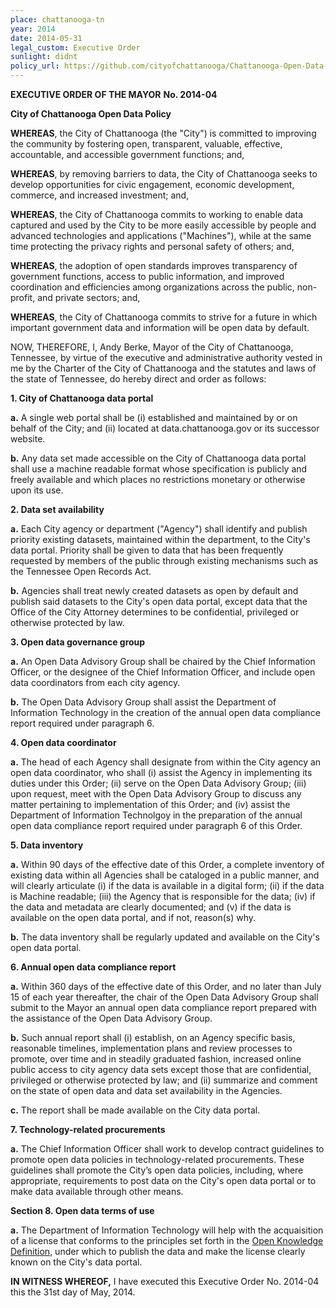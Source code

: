 ```yaml
---
place: chattanooga-tn
year: 2014
date: 2014-05-31
legal_custom: Executive Order
sunlight: didnt
policy_url: https://github.com/cityofchattanooga/Chattanooga-Open-Data-Policy/blob/master/Open%20Data%20Policy.md
---
```


**EXECUTIVE ORDER OF THE MAYOR**
**No. 2014-04**

**City of Chattanooga Open Data Policy**

<span class="g-goals-and-values">**WHEREAS**, the City of Chattanooga (the "City") is committed to improving the community by fostering open, transparent, valuable, effective, accountable, and accessible government functions; and,</span>

<span class="g-goals-and-values">**WHEREAS**, by removing barriers to data, the City of Chattanooga seeks to develop opportunities for civic engagement, economic development, commerce, and increased investment; and,</span>

<span class="g-goals-and-values">**WHEREAS**, the City of Chattanooga commits to working to enable data captured and used by the City to be more easily accessible by people and advanced technologies and applications ("Machines"), while at the same time protecting the privacy rights and personal safety of others; and,</span>

<span class="g-goals-and-values">**WHEREAS**, the adoption of open standards improves transparency of government functions, access to public information, and improved coordination and efficiencies among organizations across the public, non-profit, and private sectors; and,</span>

<span class="g-goals-and-values">**WHEREAS**, the City of Chattanooga commits to strive for a future in which important government data and information will be open data by default.</span>

NOW, THEREFORE, I, Andy Berke, Mayor of the City of Chattanooga, Tennessee, by virtue of the executive and administrative authority vested in me by the Charter of the City of Chattanooga and the statutes and laws of the state of Tennessee, do hereby direct and order as follows:

**1. City of Chattanooga data portal**

**a.** <span class="g-data-portals-and-websites">A single web portal shall be (i) established and maintained by or on behalf of the City; and (ii) located at data.chattanooga.gov or its successor website.</span>

**b.** <span class="g-open-formats"><span class="g-open-access"><span class="g-license-free">Any data set made accessible on the City of Chattanooga data portal shall use a machine readable format whose specification is publicly and freely available and which places no restrictions monetary or otherwise upon its use.</span></span></span>


**2. Data set availability**

**a.** Each City agency or department ("Agency") shall identify and publish priority existing datasets, maintained within the department, to the City's data portal. <span class="g-build-on-precedent">Priority shall be given to data that has been frequently requested by members of the public through existing mechanisms such as the Tennessee Open Records Act.</span>

**b.** <span class="g-proactive-release">Agencies shall treat newly created datasets as open by default and publish said datasets to the City's open data portal, except data that the Office of the City Attorney determines to be confidential, privileged or otherwise protected by law.</span>

**3. Open data governance group**

**a.** <span class="g-oversight-authority">An Open Data Advisory Group shall be chaired by the Chief Information Officer, or the designee of the Chief Information Officer, and include open data coordinators from each city agency.</span>

**b.** The Open Data Advisory Group shall assist the Department of Information Technology in the creation of the annual open data compliance report required under paragraph 6.

**4. Open data coordinator**

**a.** The head of each Agency shall designate from within the City agency an open data coordinator, who shall (i) assist the Agency in implementing its duties under this Order; (ii) serve on the Open Data Advisory Group; (iii) upon request, meet with the Open Data Advisory Group to discuss any matter pertaining to implementation of this Order; and (iv) assist the Department of Information Technolgoy in the preparation of the annual open data compliance report required under paragraph 6 of this Order.  

**5. Data inventory**

**a.** <span class="g-lists-of-holdings">Within 90 days of the effective date of this Order, a complete inventory of existing data within all Agencies shall be cataloged in a public manner, and will clearly articulate (i) if the data is available in a digital form; (ii) if the data is Machine readable; (iii) the Agency that is responsible for the data; (iv) if the data and metadata are clearly documented; and (v) if the data is available on the open data portal, and if not, reason(s) why.</span>

**b.** <span class="g-lists-of-holdings">The data inventory shall be regularly updated and available on the City's open data portal.</span>

**6. Annual open data compliance report**

**a.** <span class="g-future-review">Within 360 days of the effective date of this Order, and no later than July 15 of each year thereafter, the chair of the Open Data Advisory Group shall submit to the Mayor an annual open data compliance report prepared with the assistance of the Open Data Advisory Group.</span>

**b.** <span class="g-future-review">Such annual report shall (i) establish, on an Agency specific basis, reasonable timelines, implementation plans and review processes to promote, over time and in steadily graduated fashion, </span><span class="g-sensitive-information"><span class="g-future-review">increased online public access to city agency data sets except those that are confidential, privileged or otherwise protected by law;</span> and (ii) summarize and comment on the state of open data and data set availability in the Agencies.</span>

**c.** <span class="g-future-review">The report shall be made available on the City data portal.</span>

**7. Technology-related procurements**

**a.** <span class="g-outside-services">The Chief Information Officer shall work to develop contract guidelines to promote open data policies in technology-related procurements.  These guidelines shall promote the City’s open data policies, including, where appropriate, requirements to post data on the City's open data portal or to make data available through other means.</span>

**Section 8. Open data terms of use**

**a.** The Department of Information Technology will help with the acquaisition of a license that conforms to the principles set forth in the [Open Knowledge Definition](http://opendefinition.org/od/), under which to publish the data and make the license clearly known on the City's data portal.

**IN WITNESS WHEREOF,** I have executed this Executive Order No. 2014-04 this the 31st day of May, 2014.
